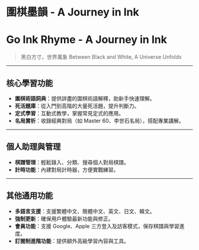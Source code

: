 # 圍棋墨韻 - A Journey in Ink

# Go Ink Rhyme - A Journey in Ink

> 黑白方寸，世界萬象
> Between Black and White, A Universe Unfolds

---

## 核心學習功能

- **圍棋術語詞典**：提供詳盡的圍棋術語解釋，助新手快速理解。
- **死活題庫**：從入門到高階的大量死活題，提升判斷力。
- **定式學習**：互動式教學，掌握常見定式的應用。
- **名局賞析**：收錄經典對局（如 Master 60、李世石名局），搭配專業講解。

---

## 個人助理與管理

- **棋譜管理**：輕鬆錄入、分類、搜尋個人對局棋譜。
- **計時功能**：內建對局計時器，方便實戰練習。

---

## 其他通用功能

- **多語言支援**：支援繁體中文、簡體中文、英文、日文、韓文。
- **強制更新**：確保用戶體驗最新功能與修正。
- **會員功能**：支援 Google、Apple 三方登入及訪客模式，保存棋譜與學習進度。
- **訂閱制進階功能**：提供額外高級學習內容與工具。
